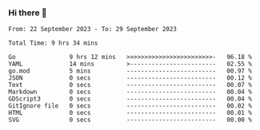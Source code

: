 ### Hi there 👋

<!--
**zhumeme/zhumeme** is a ✨ _special_ ✨ repository because its `README.md` (this file) appears on your GitHub profile.

Here are some ideas to get you started:

- 🔭 I’m currently working on ...
- 🌱 I’m currently learning ...
- 👯 I’m looking to collaborate on ...
- 🤔 I’m looking for help with ...
- 💬 Ask me about ...
- 📫 How to reach me: ...
- 😄 Pronouns: ...
- ⚡ Fun fact: ...
-->

<!--START_SECTION:waka-->

```all_time
From: 22 September 2023 - To: 29 September 2023

Total Time: 9 hrs 34 mins

Go               9 hrs 12 mins   >>>>>>>>>>>>>>>>>>>>>>>>-   96.18 %
YAML             14 mins         >------------------------   02.55 %
go.mod           5 mins          -------------------------   00.97 %
JSON             0 secs          -------------------------   00.12 %
Text             0 secs          -------------------------   00.07 %
Markdown         0 secs          -------------------------   00.04 %
GDScript3        0 secs          -------------------------   00.04 %
GitIgnore file   0 secs          -------------------------   00.02 %
HTML             0 secs          -------------------------   00.01 %
SVG              0 secs          -------------------------   00.00 %
```

<!--END_SECTION:waka-->
